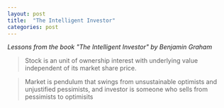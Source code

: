 ```yaml
---
layout: post
title:  "The Intelligent Investor"
categories: post
---
```

_Lessons from the book "The Intelligent Investor" by Benjamin Graham_
<!--more-->

> Stock is an unit of ownership interest with underlying value independent of its market share price.  

> Market is pendulum that swings from unsustainable optimists and unjustified pessimists, and investor is someone who sells from pessimists to optimisits 

